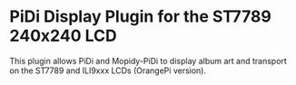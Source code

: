 # PiDi Display Plugin for the ST7789 240x240 LCD

This plugin allows PiDi and Mopidy-PiDi to display album art and transport on the ST7789 and ILI9xxx LCDs (OrangePi version).
